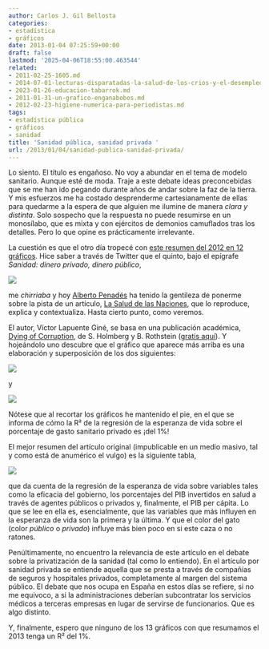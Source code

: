 ```yaml
---
author: Carlos J. Gil Bellosta
categories:
- estadística
- gráficos
date: 2013-01-04 07:25:59+00:00
draft: false
lastmod: '2025-04-06T18:55:00.463544'
related:
- 2011-02-25-1605.md
- 2014-07-01-lecturas-disparatadas-la-salud-de-los-crios-y-el-desempleo.md
- 2023-01-26-educacion-tabarrok.md
- 2011-01-31-un-grafico-enganabobos.md
- 2012-02-23-higiene-numerica-para-periodistas.md
tags:
- estadística pública
- gráficos
- sanidad
title: 'Sanidad pública, sanidad privada '
url: /2013/01/04/sanidad-publica-sanidad-privada/
---
```


Lo siento. El título es engañoso. No voy a abundar en el tema de modelo sanitario. Aunque esté de moda. Traje a este debate ideas preconcebidas que se me han ido pegando durante años de andar sobre la faz de la tierra. Y mis esfuerzos me ha costado desprenderme cartesianamente de ellas para quedarme a la espera de que alguien me ilumine de manera _clara y distinta_. Solo sospecho que la respuesta no puede resumirse en un monosílabo, que es mixta y con ejércitos de demonios camuflados tras los detalles. Pero lo que opine es prácticamente irrelevante.

La cuestión es que el otro día tropecé con [este resumen del 2012 en 12 gráficos](http://www.eldiario.es/piedrasdepapel/2012_6_83701631.html). Hice saber a través de Twitter que el quinto, bajo el epígrafe _Sanidad: dinero privado, dinero público_,

[![](/wp-uploads/2013/01/analisis-comparado-privado-sanidad-esperanza_EDIIMA20121230_0049_5.jpg)
](/wp-uploads/2013/01/analisis-comparado-privado-sanidad-esperanza_EDIIMA20121230_0049_5.jpg)

me _chirriaba_ y hoy [Alberto Penadés](https://twitter.com/AlbertoPenades) ha tenido la gentileza de ponerme sobre la pista de un artículo, [La Salud de las Naciones](http://www.eldiario.es/piedrasdepapel/salud-naciones_6_86501351.html), que lo reproduce, explica y contextualiza. Hasta cierto punto, como veremos.

El autor, Víctor Lapuente Giné, se basa en una publicación académica, [Dying of Corruption](http://journals.cambridge.org/action/displayAbstract?fromPage=online&aid=8368265), de S. Holmberg y B. Rothstein ([gratis aquí](http://www.sahlgrenska.gu.se/digitalAssets/1358/1358014_dying-of-corruption.pdf)). Y hojeándolo uno descubre que el gráfico que aparece más arriba es una elaboración y superposición de los dos siguientes:

[![](/wp-uploads/2013/01/salud_vs_gasto_publico.png#center)
](/wp-uploads/2013/01/salud_vs_gasto_publico.png#center)

y

[![](/wp-uploads/2013/01/salud_vs_gasto_privado.png#center)
](/wp-uploads/2013/01/salud_vs_gasto_privado.png#center)

Nótese que al recortar los gráficos he mantenido el pie, en el que se informa de cómo la R² de la regresión de la esperanza de vida sobre el porcentaje de gasto sanitario privado es ¡del 1%!

El mejor resumen del artículo original (impublicable en un medio masivo, tal y como está de anumérico el vulgo) es la siguiente tabla,

[![](/wp-uploads/2013/01/salud_vs_todas.png#center)
](/wp-uploads/2013/01/salud_vs_todas.png#center)

que da cuenta de la regresión de la esperanza de vida sobre variables tales como la eficacia del gobierno, los porcentajes del PIB invertidos en salud a través de agentes públicos o privados y, finalmente, el PIB per cápita. Lo que se lee en ella es, esencialmente, que las variables que más influyen en la esperanza de vida son la primera y la última. Y que el color del gato (color _público_ o _privado_) influye más bien poco en si este caza o no ratones.

Penúltimamente, no encuentro la relevancia de este artículo en el debate sobre la privatización de la sanidad (tal como lo entiendo). En el artículo por sanidad privada se entiende aquella que se presta a través de compañías de seguros y hospitales privados, completamente al margen del sistema público. El debate que nos ocupa en España en estos días se refiere, si no me equivoco, a si la administraciones deberían subcontratar los servicios médicos a terceras empresas en lugar de servirse de funcionarios. Que es algo distinto.

Y, finalmente, espero que ninguno de los 13 gráficos con que resumamos el 2013 tenga un R² del 1%.